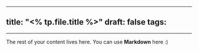 
---
title: "<% tp.file.title %>"
draft: false
tags:
  -
- - - 




  
 
The rest of your content lives here. You can use **Markdown** here :)

